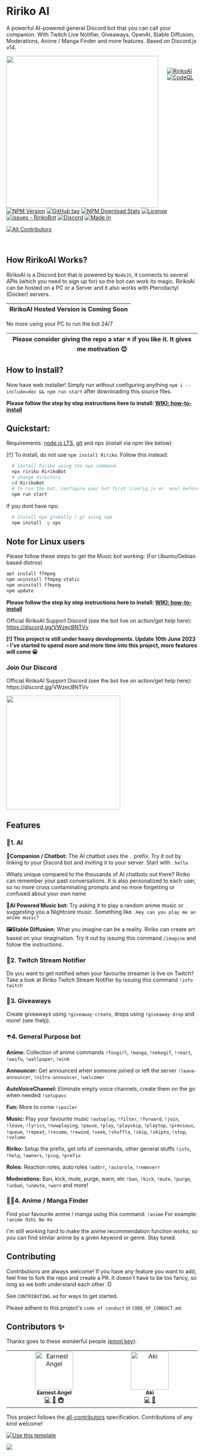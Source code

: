 # Ririko AI


A powerful AI-powered general Discord bot that you can call your companion. With Twitch Live Notifier, Giveaways,
OpenAI, Stable Diffusion, Moderations, Anime / Manga Finder and more features. Based on Discord.js v14.

<img align="left" width="400px" style="padding-right: 20px" src="https://repository-images.githubusercontent.com/606736855/f1ef8a0f-dfc1-4477-b42d-ac2e9945e77e">

<p>&nbsp;</p>

[![RirikoAI](https://circleci.com/gh/RirikoAI/RirikoBot.svg?style=svg)](https://app.circleci.com/pipelines/github/RirikoAI/RirikoBot?branch=master)
[![CodeQL](https://github.com/RirikoAI/RirikoBot/workflows/CodeQL/badge.svg)](https://github.com/RirikoAI/RirikoBot/actions?query=workflow%3ACodeQL)

[![NPM Version](https://badge.fury.io/js/ririko.svg)](https://npmjs.org/package/ririko)
[![GitHub tag](https://img.shields.io/github/tag/RirikoAI/RirikoBot?include_prereleases=&sort=semver&color=blue)](https://github.com/RirikoAI/RirikoBot/releases/)
[![NPM Download Stats](https://img.shields.io/npm/dw/ririko)](https://www.npmjs.com/package/ririko)
[![License](https://img.shields.io/badge/License-MIT-blue)](#license)
[![issues - RirikoBot](https://img.shields.io/github/issues/RirikoAI/RirikoBot)](https://github.com/RirikoAI/RirikoBot/issues)
[![Discord](https://img.shields.io/discord/1084420682995224716?color=blue&label=Discord&logo=discord&logoColor=white)](https://discord.gg/VWzecBNTVv)
[![Made In](https://img.shields.io/badge/made%20in-Malaysia-red.svg)](https://www.google.com/search?q=malaysia)

<!-- ALL-CONTRIBUTORS-BADGE:START - Do not remove or modify this section -->
[![All Contributors](https://img.shields.io/badge/all_contributors-2-orange.svg?style=flat-square)](#contributors-)
<!-- ALL-CONTRIBUTORS-BADGE:END -->

<p>&nbsp;</p>

## How RirikoAI Works?

RirikoAI is a Discord bot that is powered by `NodeJS`, it connects to several APIs (which you need to sign up for) so
the bot can work its magic. RirikoAI can be hosted on a PC or a Server and it also works with Pterodactyl (Docker)
servers.

| **RirikoAI Hosted Version is Coming Soon** | 
|--------------------------------------------|

No more using your PC to run the bot 24/7

| Please consider giving the repo a star ⭐ if you like it. It gives me motivation 😊 |
|------------------------------------------------------------------------------------|

## How to Install?

Now have web installer! Simply run without configuring anything `npm i --include=dev && npm run start` after downloading
this source files.

**Please follow the step by step instructions here to
install: [WIKI: how-to-install](https://github.com/RirikoAI/RirikoBot/wiki/How-to-Install)**

## Quickstart:

Requirements: [node.js LTS](https://nodejs.org/en/download), [git](https://git-scm.com/download/win) and npx (install
via npm like below)

[!!] To install, do not use `npm install Ririko`. Follow this instead:

```bash
  # install Ririko using the npx command:
  npx ririko RirikoBot 
  # change directory
  cd RirikoBot
  # To run the bot, configure your bot first (config.js or .env) before running this:
  npm run start
```

If you dont have npx:

```bash
  # Install npx globally (-g) using npm
  npm install -g npx
```

## Note for Linux users
Please follow these steps to get the Music bot working: (For Ubuntu/Debian based distros)

```bash
apt install ffmpeg
npm uninstall ffmpeg-static
npm uninstall ffmpeg
npm update
```

**Please follow the step by step instructions here to
install: [WIKI: how-to-install](https://github.com/RirikoAI/RirikoBot/wiki/How-to-Install)**

Official RirikoAI Support Discord (see the bot live on action/get help here): https://discord.gg/VWzecBNTVv

**[!] This project is still under heavy developments. Update 10th June 2023 - I've started to spend more and more time
into this project, more features will come 😀**

###

### Join Our Discord

<p>Official RirikoAI Support Discord (see the bot live on action/get help here): https://discord.gg/VWzecBNTVv</p>

<img src="https://i.imgur.com/85Z84vf.png" width="300px" align="center">

## Features

### 🤖1. AI

**💬Companion / Chatbot:**
The AI chatbot uses the `.` prefix. Try it out by linking to your Discord bot and inviting it to your server. Start
with `.hello`

Whats unique compared to the thousands of AI chatbots out there?
Ririko can remember your past conversations. It is also personalized to each user, so no more cross contaminating
prompts and no more forgetting or confused about your own name

**🎵AI Powered Music bot:**
Try asking it to play a random anime music or suggesting you a Nightcore music. Something
like `.Hey can you play me an anime music?`

**🖼️Stable Diffusion:**
What you imagine can be a reality. Ririko can create art based on your imagination. Try it out by issuing this
command `/imagine` and follow the instructions.

### 🎥2. Twitch Stream Notifier

Do you want to get notified when your favourite streamer is live on Twitch? Take a look at Ririko Twitch Stream Notifier
by issuing this command `!info twitch`

### 🎉3. Giveaways

Create giveaways using `!giveaway-create`, drops using `!giveaway-drop` and more! (see !help).

### ☂️4. General Purpose bot

**Anime:** Collection of anime commands
`!foxgirl`, `!manga`, `!nekogif`, `!react`, `!waifu`, `!wallpaper`, `!wink`

**Announcer:** Get announced when someone joined or left the server
`!leave-announcer`, `!nitro-announcer`, `!welcomer`

**AutoVoiceChannel:** Eliminate empty voice channels, create them on the go when needed
`!setupavc`

**Fun:** More to come
`!spoiler`

**Music:** Play your favourite music
`!autoplay`, `!filter`, `!forward`, `!join`, `!leave`, `!lyrics`, `!nowplaying`, `!pause`, `!play`, `!playskip`, `!playtop`, `!previous`, `!queue`, `!repeat`, `!resume`, `!rewind`, `!seek`, `!shuffle`, `!skip`, `!skipto`, `!stop`, `!volume`

**Ririko:** Setup the prefix, get info of commands, other general stuffs
`!info`, `!help`, `!owners`, `!ping`, `!prefix`

**Roles:** Reaction roles, auto roles
`!addrr`, `!autorole`, `!removerr`

**Moderations:** Ban, kick, mute, purge, warn, etc
`!ban`, `!kick`, `!mute`, `!purge`, `!unban`, `!unmute`, `!warn` and more!

### 🥷🏻4. Anime / Manga Finder

Find your favourite anime / manga using this command: `!anime`
For example: `!anime Oshi No Ko`

I'm still working hard to make the anime recommendation function works, so you can find similar anime by a given keyword
or genre. Stay tuned.

## Contributing

Contributions are always welcome! If you have any feature you want to add, feel free to fork the repo and create a PR.
It doesn't have to be too fancy, so long as we both understand each other :D

See `CONTRIBUTING.md` for ways to get started.

Please adhere to this project's `code of conduct` in `CODE_OF_CONDUCT.md`.

## Contributors ✨

Thanks goes to these wonderful people ([emoji key](https://allcontributors.org/docs/en/emoji-key)):

<!-- ALL-CONTRIBUTORS-LIST:START - Do not remove or modify this section -->
<!-- prettier-ignore-start -->
<!-- markdownlint-disable -->
<table>
  <tbody>
    <tr>
      <td align="center" valign="top" width="14.28%"><a href="https://angel.net.my"><img src="https://avatars.githubusercontent.com/u/57413115?v=4?s=100" width="100px;" alt="Earnest Angel"/><br /><sub><b>Earnest Angel</b></sub></a><br /><a href="https://github.com/RirikoAI/RirikoBot/commits?author=earnestangel" title="Code">💻</a> <a href="#design-earnestangel" title="Design">🎨</a> <a href="#infra-earnestangel" title="Infrastructure (Hosting, Build-Tools, etc)">🚇</a></td>
      <td align="center" valign="top" width="14.28%"><a href="https://github.com/True-Aki"><img src="https://avatars.githubusercontent.com/u/154510235?v=4?s=100" width="100px;" alt="Aki"/><br /><sub><b>Aki</b></sub></a><br /><a href="https://github.com/RirikoAI/RirikoBot/commits?author=True-Aki" title="Code">💻</a> <a href="#design-True-Aki" title="Design">🎨</a></td>
    </tr>
  </tbody>
</table>

<!-- markdownlint-restore -->
<!-- prettier-ignore-end -->

<!-- ALL-CONTRIBUTORS-LIST:END -->

This project follows the [all-contributors](https://github.com/all-contributors/all-contributors) specification. Contributions of any kind welcome!

[![Use this template](https://img.shields.io/badge/Generate-Use_this_template-2ea44f?style=for-the-badge)](https://github.com/RirikoAI/RirikoBot/generate)

<img src="https://api.visitorbadge.io/api/VisitorHit?user=RirikoAI&repo=RirikoBot&countColor=%237B1E7A" />

